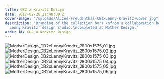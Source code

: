 ```yaml
---
title: CB2 x Kravitz Design
date: 2017-02-28 21:48:00 Z
cover-image: "/uploads/Alizee-Freudenthal-CB2xLenny-Kravitz-Cover.jpg"
description: "Branding of the collection born \nfrom a collaboration between CB2 \nand
  Lenny Kravitz' design studio.\nCompleted at Mother Design."
order-id: CB2 x Kravitz Design
---
```


![MotherDesign_CB2xLennyKravitz_2800x1575_01.jpg](/uploads/MotherDesign_CB2xLennyKravitz_2800x1575_01.jpg)![MotherDesign_CB2xLennyKravitz_2800x1575_02.jpg](/uploads/MotherDesign_CB2xLennyKravitz_2800x1575_02.jpg)![MotherDesign_CB2xLennyKravitz_2800x1575_03.jpg](/uploads/MotherDesign_CB2xLennyKravitz_2800x1575_03.jpg)![MotherDesign_CB2xLennyKravitz_2800x1575_04.jpg](/uploads/MotherDesign_CB2xLennyKravitz_2800x1575_04.jpg)![MotherDesign_CB2xLennyKravitz_2800x1575_05.jpg](/uploads/MotherDesign_CB2xLennyKravitz_2800x1575_05.jpg)![MotherDesign_CB2xLennyKravitz_2800x1575_06.jpg](/uploads/MotherDesign_CB2xLennyKravitz_2800x1575_06.jpg)